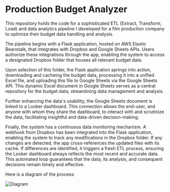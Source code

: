 # Production Budget Analyzer

This repository holds the code for a sophisticated ETL (Extract, Transform, Load) and data analytics pipeline I developed for a film production company to optimize their budget data handling and analysis.

The pipeline begins with a Flask application, hosted on AWS Elastic Beanstalk, that integrates with Dropbox and Google Sheets APIs. Users authorize these integrations through the app, enabling the system to access a designated Dropbox folder that houses all relevant budget data.

Upon selection of this folder, the Flask application springs into action, downloading and cacheing the budget data, processing it into a unified Excel file, and uploading this file to Google Sheets via the Google Sheets API. This dynamic Excel document in Google Sheets serves as a central repository for the budget data, streamlining data management and analysis.

Further enhancing the data's usability, the Google Sheets document is linked to a Looker dashboard. This connection allows the end-user, and anyone with whom they share the dashboard, to interact with and scrutinize the data, facilitating insightful and data-driven decision-making.

Finally, the system has a continuous data monitoring mechanism. A webhook from Dropbox has been integrated into the Flask application, enabling the system to track any modifications in the Dropbox folder. If any changes are detected, the app cross-references the updated files with its cache. If differences are identified, it triggers a fresh ETL process, ensuring the Looker dashboard always reflects the most recent and accurate data. This automated loop guarantees that the data, its analysis, and consequent decisions remain timely and effective.

Here is a diagram of the process:

![Diagram](https://github.com/ACB-prgm/Film-Production-Company-Budget-Analysis/assets/63984796/6780efdd-221d-495a-a8d8-3257c1ab6db2)
